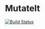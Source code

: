 # MutateIt

[![Build Status](https://travis-ci.org/joa-quim/MutateIt.jl.svg?branch=master)](https://travis-ci.org/joa-quim/MutateIt.jl)
